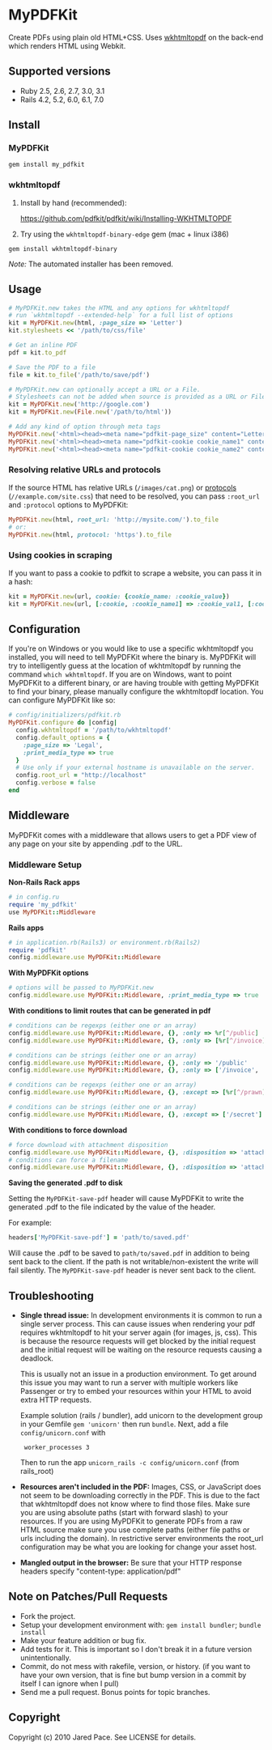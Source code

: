 # MyPDFKit

Create PDFs using plain old HTML+CSS. Uses [wkhtmltopdf](http://github.com/antialize/wkhtmltopdf) on the back-end which renders HTML using Webkit.

## Supported versions

- Ruby 2.5, 2.6, 2.7, 3.0, 3.1
- Rails 4.2, 5.2, 6.0, 6.1, 7.0

## Install

### MyPDFKit
```
gem install my_pdfkit
```
### wkhtmltopdf

1. Install by hand (recommended):

    <https://github.com/pdfkit/pdfkit/wiki/Installing-WKHTMLTOPDF>

2.  Try using the `wkhtmltopdf-binary-edge` gem (mac + linux i386)
```
gem install wkhtmltopdf-binary
```
*Note:* The automated installer has been removed.

## Usage
```ruby
# MyPDFKit.new takes the HTML and any options for wkhtmltopdf
# run `wkhtmltopdf --extended-help` for a full list of options
kit = MyPDFKit.new(html, :page_size => 'Letter')
kit.stylesheets << '/path/to/css/file'

# Get an inline PDF
pdf = kit.to_pdf

# Save the PDF to a file
file = kit.to_file('/path/to/save/pdf')

# MyPDFKit.new can optionally accept a URL or a File.
# Stylesheets can not be added when source is provided as a URL or File.
kit = MyPDFKit.new('http://google.com')
kit = MyPDFKit.new(File.new('/path/to/html'))

# Add any kind of option through meta tags
MyPDFKit.new('<html><head><meta name="pdfkit-page_size" content="Letter"')
MyPDFKit.new('<html><head><meta name="pdfkit-cookie cookie_name1" content="cookie_value1"')
MyPDFKit.new('<html><head><meta name="pdfkit-cookie cookie_name2" content="cookie_value2"')
```

### Resolving relative URLs and protocols

If the source HTML has relative URLs (`/images/cat.png`) or
[protocols](https://en.wikipedia.org/wiki/Uniform_Resource_Locator#prurl)
(`//example.com/site.css`) that need to be resolved, you can pass `:root_url`
and `:protocol` options to MyPDFKit:

```ruby
MyPDFKit.new(html, root_url: 'http://mysite.com/').to_file
# or:
MyPDFKit.new(html, protocol: 'https').to_file
```

### Using cookies in scraping
If you want to pass a cookie to pdfkit to scrape a website, you can
pass it in a hash:
```ruby
kit = MyPDFKit.new(url, cookie: {cookie_name: :cookie_value})
kit = MyPDFKit.new(url, [:cookie, :cookie_name1] => :cookie_val1, [:cookie, :cookie_name2] => :cookie_val2)
```
## Configuration
If you're on Windows or you would like to use a specific wkhtmltopdf you installed, you will need to tell MyPDFKit where the binary is. MyPDFKit will try to intelligently guess at the location of wkhtmltopdf by running the command `which wkhtmltopdf`. If you are on Windows, want to point MyPDFKit to a different binary, or are having trouble with getting MyPDFKit to find your binary, please manually configure the wkhtmltopdf location. You can configure MyPDFKit like so:
```ruby
# config/initializers/pdfkit.rb
MyPDFKit.configure do |config|
  config.wkhtmltopdf = '/path/to/wkhtmltopdf'
  config.default_options = {
    :page_size => 'Legal',
    :print_media_type => true
  }
  # Use only if your external hostname is unavailable on the server.
  config.root_url = "http://localhost"
  config.verbose = false
end
```
## Middleware
MyPDFKit comes with a middleware that allows users to get a PDF view of any page on your site by appending .pdf to the URL.

### Middleware Setup
**Non-Rails Rack apps**
```ruby
# in config.ru
require 'my_pdfkit'
use MyPDFKit::Middleware
```
**Rails apps**
```ruby
# in application.rb(Rails3) or environment.rb(Rails2)
require 'pdfkit'
config.middleware.use MyPDFKit::Middleware
```
**With MyPDFKit options**
```ruby
# options will be passed to MyPDFKit.new
config.middleware.use MyPDFKit::Middleware, :print_media_type => true
```
**With conditions to limit routes that can be generated in pdf**
```ruby
# conditions can be regexps (either one or an array)
config.middleware.use MyPDFKit::Middleware, {}, :only => %r[^/public]
config.middleware.use MyPDFKit::Middleware, {}, :only => [%r[^/invoice], %r[^/public]]

# conditions can be strings (either one or an array)
config.middleware.use MyPDFKit::Middleware, {}, :only => '/public'
config.middleware.use MyPDFKit::Middleware, {}, :only => ['/invoice', '/public']

# conditions can be regexps (either one or an array)
config.middleware.use MyPDFKit::Middleware, {}, :except => [%r[^/prawn], %r[^/secret]]

# conditions can be strings (either one or an array)
config.middleware.use MyPDFKit::Middleware, {}, :except => ['/secret']
```
**With conditions to force download**
```ruby
# force download with attachment disposition
config.middleware.use MyPDFKit::Middleware, {}, :disposition => 'attachment'
# conditions can force a filename
config.middleware.use MyPDFKit::Middleware, {}, :disposition => 'attachment; filename=report.pdf'
```
**Saving the generated .pdf to disk**

Setting the `MyPDFKit-save-pdf` header will cause MyPDFKit to write the generated .pdf to the file indicated by the value of the header.

For example:
```ruby
headers['MyPDFKit-save-pdf'] = 'path/to/saved.pdf'
```

Will cause the .pdf to be saved to `path/to/saved.pdf` in addition to being sent back to the client.  If the path is not writable/non-existent the write will fail silently.  The `MyPDFKit-save-pdf` header is never sent back to the client.

## Troubleshooting

*  **Single thread issue:** In development environments it is common to run a
   single server process. This can cause issues when rendering your pdf
   requires wkhtmltopdf to hit your server again (for images, js, css).
   This is because the resource requests will get blocked by the initial
   request and the initial request will be waiting on the resource
   requests causing a deadlock.

   This is usually not an issue in a production environment. To get
   around this issue you may want to run a server with multiple workers
   like Passenger or try to embed your resources within your HTML to
   avoid extra HTTP requests.

   Example solution (rails / bundler), add unicorn to the development
   group in your Gemfile `gem 'unicorn'` then run `bundle`. Next, add a
   file `config/unicorn.conf` with

        worker_processes 3

   Then to run the app `unicorn_rails -c config/unicorn.conf` (from rails_root)

*  **Resources aren't included in the PDF:** Images, CSS, or JavaScript
   does not seem to be downloading correctly in the PDF. This is due
   to the fact that wkhtmltopdf does not know where to find those files.
   Make sure you are using absolute paths (start with forward slash) to
   your resources. If you are using MyPDFKit to generate PDFs from a raw
   HTML source make sure you use complete paths (either file paths or
   urls including the domain). In restrictive server environments the
   root_url configuration may be what you are looking for change your
   asset host.

*  **Mangled output in the browser:** Be sure that your HTTP response
   headers specify "content-type: application/pdf"

## Note on Patches/Pull Requests

* Fork the project.
* Setup your development environment with: `gem install bundler`; `bundle install`
* Make your feature addition or bug fix.
* Add tests for it. This is important so I don't break it in a
  future version unintentionally.
* Commit, do not mess with rakefile, version, or history.
  (if you want to have your own version, that is fine but bump version in a commit by itself I can ignore when I pull)
* Send me a pull request. Bonus points for topic branches.

## Copyright

Copyright (c) 2010 Jared Pace. See LICENSE for details.
